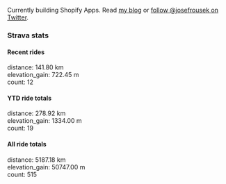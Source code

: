 Currently building Shopify Apps. Read [my blog](https://blog.rousek.name/) or [follow @josefrousek on Twitter](https://twitter.com/josefrousek).

### Strava stats

<!-- strava_stats starts -->
#### Recent rides

distance: 141.80 km  
elevation_gain: 722.45 m  
count: 12


#### YTD ride totals

distance: 278.92 km  
elevation_gain: 1334.00 m  
count: 19


#### All ride totals

distance: 5187.18 km  
elevation_gain: 50747.00 m  
count: 515


<!-- strava_stats ends -->